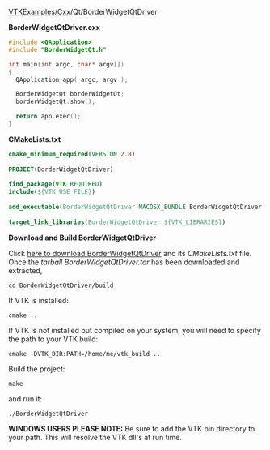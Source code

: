 [VTKExamples](Home)/[Cxx](Cxx)/Qt/BorderWidgetQtDriver

**BorderWidgetQtDriver.cxx**
```c++
#include <QApplication>
#include "BorderWidgetQt.h"

int main(int argc, char* argv[])
{
  QApplication app( argc, argv );

  BorderWidgetQt borderWidgetQt;
  borderWidgetQt.show();

  return app.exec();
}
```
**CMakeLists.txt**
```cmake
cmake_minimum_required(VERSION 2.8)
 
PROJECT(BorderWidgetQtDriver)
 
find_package(VTK REQUIRED)
include(${VTK_USE_FILE})
 
add_executable(BorderWidgetQtDriver MACOSX_BUNDLE BorderWidgetQtDriver.cxx)
 
target_link_libraries(BorderWidgetQtDriver ${VTK_LIBRARIES})
```

**Download and Build BorderWidgetQtDriver**

Click [here to download BorderWidgetQtDriver](https://github.com/lorensen/VTKWikiExamplesTarballs/raw/master/BorderWidgetQtDriver.tar) and its *CMakeLists.txt* file.
Once the *tarball BorderWidgetQtDriver.tar* has been downloaded and extracted,
```
cd BorderWidgetQtDriver/build 
```
If VTK is installed:
```
cmake ..
```
If VTK is not installed but compiled on your system, you will need to specify the path to your VTK build:
```
cmake -DVTK_DIR:PATH=/home/me/vtk_build ..
```
Build the project:
```
make
```
and run it:
```
./BorderWidgetQtDriver
```
**WINDOWS USERS PLEASE NOTE:** Be sure to add the VTK bin directory to your path. This will resolve the VTK dll's at run time.

